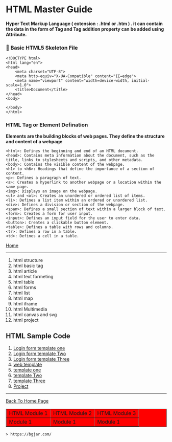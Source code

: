 # HTML Master Guide 

**Hyper Text Markup Language ( extension : .html or .htm ) . it can contain the data in the form of Tag and Tag addition property can be added using Attribute.**

###  🥇  Basic HTML5 Skeleton File

```
<!DOCTYPE html>
<html lang="en">
<head>
    <meta charset="UTF-8">
    <meta http-equiv="X-UA-Compatible" content="IE=edge">
    <meta name="viewport" content="width=device-width, initial-scale=1.0">
    <title>Document</title>
</head>
<body>
    
</body>
</html>
```

### HTML Tag or Element Defination 

**Elements are the building blocks of web pages. They define the structure and content of a webpage**

```
<html>: Defines the beginning and end of an HTML document.
<head>: Contains meta information about the document, such as the title, links to stylesheets and scripts, and other metadata.
<body>: Contains the visible content of the webpage.
<h1> to <h6>: Headings that define the importance of a section of content.
<p>: Defines a paragraph of text.
<a>: Creates a hyperlink to another webpage or a location within the same page.
<img>: Displays an image on the webpage.
<ul> and <ol>: Creates an unordered or ordered list of items.
<li>: Defines a list item within an ordered or unordered list.
<div>: Defines a division or section of the webpage.
<span>: Defines a small section of text within a larger block of text.
<form>: Creates a form for user input.
<input>: Defines an input field for the user to enter data.
<button>: Creates a clickable button element.
<table>: Defines a table with rows and columns.
<tr>: Defines a row in a table.
<td>: Defines a cell in a table.
```




<a href="https://punitkatiyar.github.io/">Home</a>

<hr>

<ol>
    <li>html structure</li>
    <li>html basic tag</li>
    <li>html article</li>
    <li>html text formeting</li>
    <li>html table</li>
    <li>html forms</li>
    <li>html list</li>
    <li>html map</li>
    <li>html iframe</li>
    <li>html Multimedia</li>
    <li>html canvas and svg</li>
    <li>html project</li> 
</ol>

## HTML Sample Code

<ol>
  <li><a href="login.html">Login form template one</a></li>
  <li><a href="login1.html">Login form template Two</a></li>
  <li><a href="login2.html">Login form template Three</a></li>
  <li><a href="">web template</a></li>
  <li><a href="login.html">template one</a></li>
  <li><a href="login1.html">template Two</a></li>
  <li><a href="login2.html">template Three</a></li>
  <li><a href="">Project</a></li>
</ol>
<hr>
<a href="https://punitkatiyar.github.io/">Back To Home Page</a>

<table border="1" width="600px" bgcolor="red">
        <tr>
            <td>HTML Module 1</td>
            <td>HTML Module 2</td>
            <td>HTML Module 3</td>
        </tr>
        <tr>
            <td>Module 1</td>
            <td>Module 1</td>
            <td>Module 1</td>
        </tr>
    </table>

    > https://bgjar.com/
